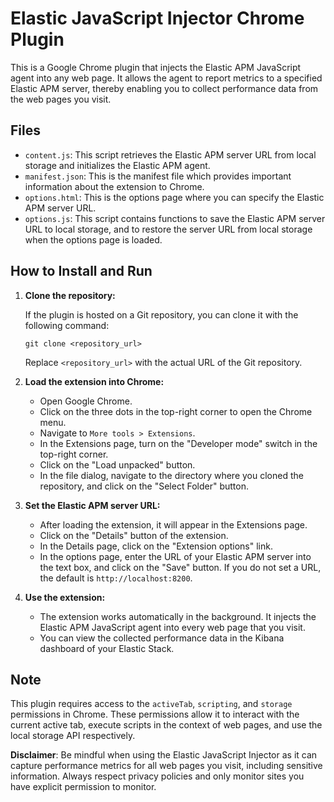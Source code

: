 # Elastic JavaScript Injector Chrome Plugin

This is a Google Chrome plugin that injects the Elastic APM JavaScript agent into any web page. It allows the agent to report metrics to a specified Elastic APM server, thereby enabling you to collect performance data from the web pages you visit.

## Files

- `content.js`: This script retrieves the Elastic APM server URL from local storage and initializes the Elastic APM agent.
- `manifest.json`: This is the manifest file which provides important information about the extension to Chrome.
- `options.html`: This is the options page where you can specify the Elastic APM server URL.
- `options.js`: This script contains functions to save the Elastic APM server URL to local storage, and to restore the server URL from local storage when the options page is loaded.

## How to Install and Run

1. **Clone the repository:**

    If the plugin is hosted on a Git repository, you can clone it with the following command:

    ```
    git clone <repository_url>
    ```

    Replace `<repository_url>` with the actual URL of the Git repository.

2. **Load the extension into Chrome:**

    - Open Google Chrome.
    - Click on the three dots in the top-right corner to open the Chrome menu.
    - Navigate to `More tools > Extensions`.
    - In the Extensions page, turn on the "Developer mode" switch in the top-right corner.
    - Click on the "Load unpacked" button.
    - In the file dialog, navigate to the directory where you cloned the repository, and click on the "Select Folder" button.

3. **Set the Elastic APM server URL:**

    - After loading the extension, it will appear in the Extensions page.
    - Click on the "Details" button of the extension.
    - In the Details page, click on the "Extension options" link.
    - In the options page, enter the URL of your Elastic APM server into the text box, and click on the "Save" button. If you do not set a URL, the default is `http://localhost:8200`.

4. **Use the extension:**

    - The extension works automatically in the background. It injects the Elastic APM JavaScript agent into every web page that you visit.
    - You can view the collected performance data in the Kibana dashboard of your Elastic Stack.

## Note

This plugin requires access to the `activeTab`, `scripting`, and `storage` permissions in Chrome. These permissions allow it to interact with the current active tab, execute scripts in the context of web pages, and use the local storage API respectively.

**Disclaimer**: Be mindful when using the Elastic JavaScript Injector as it can capture performance metrics for all web pages you visit, including sensitive information. Always respect privacy policies and only monitor sites you have explicit permission to monitor.
